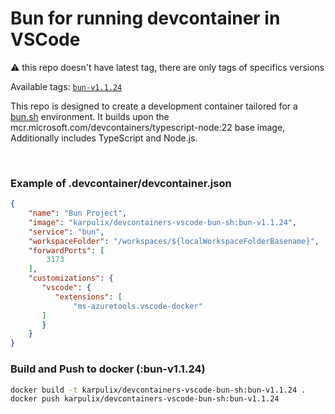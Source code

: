 # Bun for running devcontainer in VSCode

⚠️ this repo doesn't have latest tag, there are only tags of specifics versions

Available tags: [`bun-v1.1.24`](https://hub.docker.com/layers/karpulix/devcontainers-vscode-bun-sh/bun-v1.1.24/images/sha256-f8c4f376007983783e3a524f3c9b14dc1ed0e9ad59995ae26d5ef5f5ee47ef9b)

This repo is designed to create a development container tailored for a [bun.sh](https://bun.sh/) environment. It builds upon the mcr.microsoft.com/devcontainers/typescript-node:22 base image, Additionally includes TypeScript and Node.js.

<br/>

### Example of .devcontainer/devcontainer.json

```json
{
    "name": "Bun Project",
    "image": "karpulix/devcontainers-vscode-bun-sh:bun-v1.1.24", 
    "service": "bun",
    "workspaceFolder": "/workspaces/${localWorkspaceFolderBasename}",
    "forwardPorts": [
        3173
    ],
    "customizations": {
       "vscode": {
          "extensions": [
              "ms-azuretools.vscode-docker"
	   ]
       }
    }
}
```

### Build and Push to docker (:bun-v1.1.24)

```bash
docker build -t karpulix/devcontainers-vscode-bun-sh:bun-v1.1.24 .
docker push karpulix/devcontainers-vscode-bun-sh:bun-v1.1.24
```


